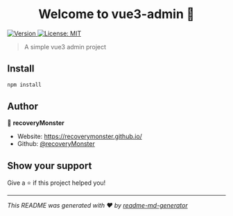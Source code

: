 <h1 align="center">Welcome to vue3-admin 👋</h1>
<p>
  <a href="https://www.npmjs.com/package/vue3-admin" target="_blank">
    <img alt="Version" src="https://img.shields.io/npm/v/vue3-admin.svg">
  </a>
  <a href="#" target="_blank">
    <img alt="License: MIT" src="https://img.shields.io/badge/License-MIT-yellow.svg" />
  </a>
</p>

> A simple vue3 admin project

## Install

```sh
npm install
```

## Author

👤 **recoveryMonster**

* Website: https://recoverymonster.github.io/
* Github: [@recoveryMonster](https://github.com/recoveryMonster)

## Show your support

Give a ⭐️ if this project helped you!

***
_This README was generated with ❤️ by [readme-md-generator](https://github.com/kefranabg/readme-md-generator)_